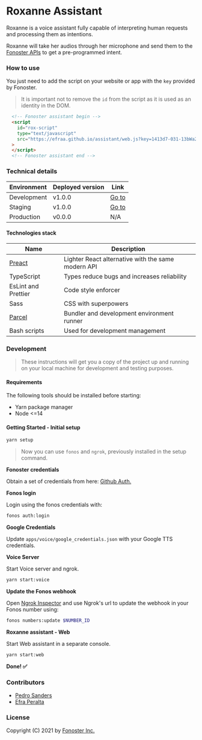 # Roxanne Assistant

Roxanne is a voice assistant fully capable of interpreting human requests and processing them as intentions.

Roxanne will take her audios through her microphone and send them to the [Fonoster APIs](https://fonoster.com/) to get a pre-programmed intent.

### How to use

You just need to add the script on your website or app with the `key` provided by Fonoster.

> It is important not to remove the `id` from the script as it is used as an identity in the DOM.

```html
  <!-- Fonoster assistant begin -->
  <script
    id="rox-script"
    type="text/javascript"
    src="https://efraa.github.io/assistant/web.js?key=1413d7-031-13bWa28"
  >
  </script>
  <!-- Fonoster assistant end -->
```

### Technical details

| Environment       | Deployed version | Link                                                   |
|-------------------|------------------|--------------------------------------------------------|
| Development       | v1.0.0           | [Go to](http://localhost:3080/)                        |
| Staging           | v1.0.0           | [Go to](https://efraa.github.io/assistant) |
| Production        | v0.0.0           | N/A                                                    |

#### Technologies stack

| Name                                | Description                                                 |
|-------------------------------------|-------------------------------------------------------------|
| [Preact](https://preactjs.com/)     | Lighter React alternative with the same modern API          |
| TypeScript                          | Types reduce bugs and increases reliability                 |
| EsLint and Prettier                 | Code style enforcer                                         |
| Sass                                | CSS with superpowers                                        |
| [Parcel](https://v2.parceljs.org/)  | Bundler and development environment runner                  |
| Bash scripts                        | Used for development management                             |

### Development

> These instructions will get you a copy of the project up and
> running on your local machine for development and testing purposes.

#### Requirements

The following tools should be installed before starting:

- Yarn package manager
- Node <=14

#### Getting Started - Initial setup

```sh
yarn setup
```

> Now you can use `fonos` and `ngrok`, previously installed in the setup command.

**Fonoster credentials**

Obtain a set of credentials from here: [Github Auth.](https://github.com/login/oauth/authorize?client_id=176eada057a4bbd96736)

**Fonos login**

Login using the fonos credentials with:

```sh
fonos auth:login
```

**Google Credentials**

Update `apps/voice/google_credentials.json` with your Google TTS credentials.

**Voice Server**

Start Voice server and ngrok.

```sh
yarn start:voice
```

**Update the Fonos webhook**

Open [Ngrok Inspector](http://localhost:4040/) and use Ngrok's url to update the webhook in your Fonos number using:

```sh
fonos numbers:update $NUMBER_ID
```

**Roxanne assistant - Web**

Start Web assistant in a separate console.

```sh
yarn start:web
```

**Done! ✅**

### Contributors

- [Pedro Sanders](https://github.com/psanders)
- [Efra Peralta](https://github.com/Efraa)

### License

Copyright (C) 2021 by [Fonoster Inc.](https://fonoster.com/)
